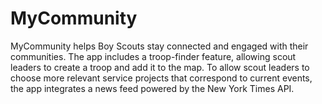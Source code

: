 # MyCommunity
MyCommunity helps Boy Scouts stay connected and engaged with their communities. The app includes a troop-finder feature, allowing scout leaders to create a troop and add it to the map. To allow scout leaders to choose more relevant service projects that correspond to current events, the app integrates a news feed powered by the New York Times API.
